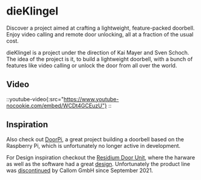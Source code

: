 # dieKlingel

Discover a project aimed at crafting a lightweight, feature-packed doorbell. Enjoy video calling and remote door unlocking, all at a fraction of the usual cost.

dieKlingel is a project under the direction of Kai Mayer and Sven Schoch. The idea of the project is it, to build a lightweight doorbell, with a bunch of features like video calling or unlock the door from all over the world.

## Video

::youtube-video{:src="https://www.youtube-nocookie.com/embed/WCDt4GCEuzU"}
::

## Inspiration

Also check out [DoorPi](https://doorpi.org/), a great project building a doorbell based on the Raspberry Pi, which is unfortunately no longer active in development.

For Design inspiration checkout the [Residium Door Unit](https://ux-design-awards.com/winners/residium-door-unit), where the harware as well as the software had a great [design](https://www.residium.com/uploads_residium/2016/02/PRO_Prospekt_DoorUnit_RZ.pdf). Unfortunately the product line was [discontinued](https://www.residium.com/de/home-closed/) by Callom GmbH since September 2021.
